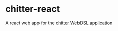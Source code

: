 # chitter-react

A react web app for the [chitter WebDSL application](https://github.com/parinithshekar/chitter)
